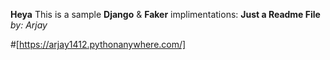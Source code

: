**Heya** This is a sample **Django** & **Faker** implimentations: 
**Just a Readme File** _by: Arjay_

#[https://arjay1412.pythonanywhere.com/]
